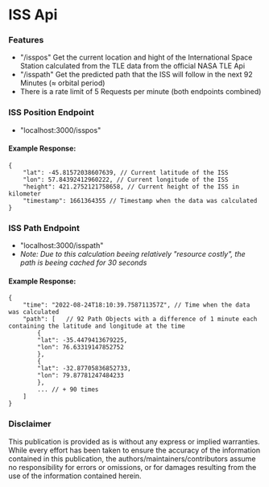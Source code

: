 # ISS Api

### Features

- "/isspos" Get the current location and hight of the International Space Station calculated from the TLE data from the official NASA TLE Api
- "/isspath" Get the predicted path that the ISS will follow in the next 92 Minutes (≈ orbital period)
- There is a rate limit of 5 Requests per minute (both endpoints combined)

### ISS Position Endpoint
- "localhost:3000/isspos"
#### Example Response: 

```json5
{
    "lat": -45.81572038607639, // Current latitude of the ISS
    "lon": 57.84392412960222, // Current longitude of the ISS
    "height": 421.2752121758658, // Current height of the ISS in kilometer
    "timestamp": 1661364355 // Timestamp when the data was calculated
}
```

### ISS Path Endpoint
- "localhost:3000/isspath"
- *Note: Due to this calculation beeing relatively "resource costly", the path is beeing cached for 30 seconds*
#### Example Response: 

```json5
{
    "time": "2022-08-24T18:10:39.758711357Z", // Time when the data was calculated
    "path": [   // 92 Path Objects with a difference of 1 minute each containing the latitude and longitude at the time
        {
        "lat": -35.4479413679225,
        "lon": 76.63319147852752
        },
        {
        "lat": -32.87705836852733,
        "lon": 79.87781247484233
        },
        ... // + 90 times
    ]
}
```

### Disclaimer

This publication is provided as is without any express or implied warranties.
While every effort has been taken to ensure the accuracy of the information contained in this publication, the authors/maintainers/contributors assume no responsibility for errors or omissions, or for damages resulting from the use of the information contained herein.
